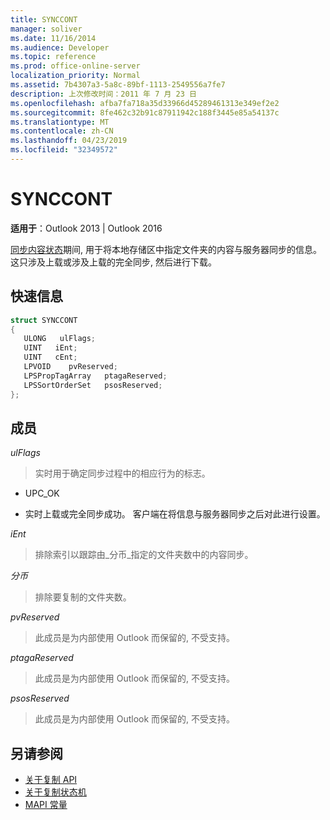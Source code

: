 ```yaml
---
title: SYNCCONT
manager: soliver
ms.date: 11/16/2014
ms.audience: Developer
ms.topic: reference
ms.prod: office-online-server
localization_priority: Normal
ms.assetid: 7b4307a3-5a8c-89bf-1113-2549556a7fe7
description: 上次修改时间：2011 年 7 月 23 日
ms.openlocfilehash: afba7fa718a35d33966d45289461313e349ef2e2
ms.sourcegitcommit: 8fe462c32b91c87911942c188f3445e85a54137c
ms.translationtype: MT
ms.contentlocale: zh-CN
ms.lasthandoff: 04/23/2019
ms.locfileid: "32349572"
---
```

# <a name="synccont"></a>SYNCCONT

**适用于**：Outlook 2013 | Outlook 2016 
  
[同步内容状态](synchronize-contents-state.md)期间, 用于将本地存储区中指定文件夹的内容与服务器同步的信息。 这只涉及上载或涉及上载的完全同步, 然后进行下载。
  
## <a name="quick-info"></a>快速信息

```cpp
struct SYNCCONT 
{ 
   ULONG   ulFlags; 
   UINT   iEnt; 
   UINT   cEnt; 
   LPVOID    pvReserved; 
   LPSPropTagArray   ptagaReserved; 
   LPSSortOrderSet   psosReserved; 
};
```

## <a name="members"></a>成员

_ulFlags_
  
> 实时用于确定同步过程中的相应行为的标志。
    
  - UPC_OK
    
  - 实时上载或完全同步成功。 客户端在将信息与服务器同步之后对此进行设置。
    
_iEnt_
  
> 排除索引以跟踪由_分币_指定的文件夹数中的内容同步。
    
_分币_
  
> 排除要复制的文件夹数。
    
_pvReserved_
  
> 此成员是为内部使用 Outlook 而保留的, 不受支持。 
    
_ptagaReserved_
  
> 此成员是为内部使用 Outlook 而保留的, 不受支持。 
    
_psosReserved_
  
> 此成员是为内部使用 Outlook 而保留的, 不受支持。 
    
## <a name="see-also"></a>另请参阅

- [关于复制 API](about-the-replication-api.md)
- [关于复制状态机](about-the-replication-state-machine.md)
- [MAPI 常量](mapi-constants.md)

